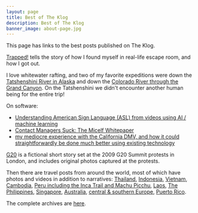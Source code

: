 ```yaml
---
layout: page
title: Best of The Klog
description: Best of The Klog
banner_image: about-page.jpg
---
```


This page has links to the best posts published on The Klog.

[Trapped!](/2019/12/24/trapped/) tells the story of how I found myself in real-life escape room, and how I got out.

I love whitewater rafting, and two of my favorite expeditions were down the [Tatshenshini River in Alaska](/2013/08/20/tatshenshini/)
and down the [Colorado River through the Grand Canyon](/2021/11/17/grand-canyon-rafting/).
On the Tatshenshini we didn't encounter another human being for the entire trip!

On software:
- [Understanding American Sign Language (ASL) from videos using AI / machine learning](/2021/02/21/ASL-understanding-in-video/)
- [Contact Managers Suck: The Micelf Whitepaper](/2020/10/05/contact-managers-suck-micelf-whitepaper/)
- [my mediocre experience with the California DMV, and how it could straightforwardly be done much better using existing technology](/2019/01/24/CA-DMV/)

[G20](/2011/06/10/G20/) is a fictional short story set at the 2009 G20 Summit protests in London, and includes original photos captured at the protests.

Then there are travel posts from around the world, most of which have photos and videos in addition to narratives:
[Thailand](/2020/02/20/thailand/),
[Indonesia](/2019/10/11/indonesia/),
[Vietnam](/2020/01/18/vietnam/),
[Cambodia](/2019/12/18/cambodia/),
[Peru including the Inca Trail and Machu Picchu](/2022/02/12/peru/),
[Laos](/2020/01/02/laos/),
[The Philippines](/2019/12/10/philippines/),
[Singapore](/2019/11/13/singapore/),
[Australia](/2019/11/04/australia/),
[central & southern Europe](/2019/09/03/eurotrip/),
[Puerto Rico](/2016/12/29/puerto-rico/).

The complete archives are [here](/tags/).
